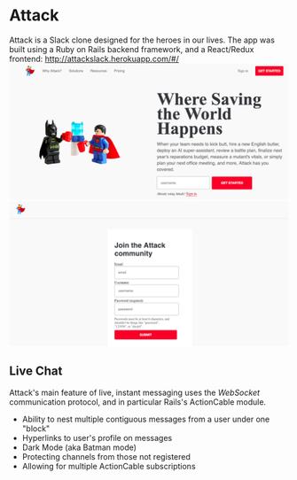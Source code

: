# Attack

Attack is a Slack clone designed for the heroes in our lives. The app was built using a Ruby on Rails backend framework, and a React/Redux frontend: http://attackslack.herokuapp.com/#/
<kbd>![Splash Page](app/assets/images/splash.png)</kbd>
<kbd>![Alt text](app/assets/images/login.png)</kbd>

## Live Chat
Attack's main feature of live, instant messaging uses the *WebSocket* communication protocol, and in particular Rails's ActionCable module.

* Ability to nest multiple contiguous messages from a user under one "block"
* Hyperlinks to user's profile on messages
* Dark Mode (aka Batman mode)
* Protecting channels from those not registered
* Allowing for multiple ActionCable subscriptions
